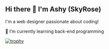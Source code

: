 ## Hi there 👋 I'm Ashy (SkyRose)

I'm a web designer passionate about coding!

🌱 I’m currently learning back-end programming

[![trophy](https://github-profile-trophy.vercel.app/ashyzanryo-ma)](https://github.com/ryo-ma/github-profile-trophy)

<!--
**Ashyzan/Ashyzan** is a ✨ _special_ ✨ repository because its `README.md` (this file) appears on your GitHub profile.

Here are some ideas to get you started:

- 🔭 I’m currently working on ...
- 👯 I’m looking to collaborate on ...
- 🤔 I’m looking for help with ...
- 💬 Ask me about ...
- 📫 How to reach me: ...
- 😄 Pronouns: ...
- ⚡ Fun fact: ...
-->
